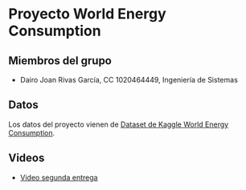 # Proyecto World Energy Consumption

## Miembros del grupo

- Dairo Joan Rivas García, CC 1020464449, Ingeniería de Sistemas

## Datos

Los datos del proyecto vienen de [Dataset de Kaggle World Energy Consumption](https://www.kaggle.com/datasets/pralabhpoudel/world-energy-consumption?select=World+Energy+Consumption.csv).


## Videos

- [Video segunda entrega](https://youtu.be/P21mXpfwnkQ)